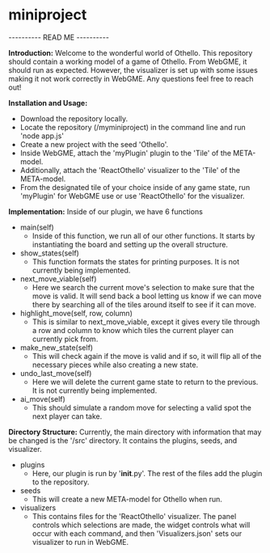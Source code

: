 # miniproject
---------- READ ME ----------

**Introduction:**
Welcome to the wonderful world of Othello. This repository should contain a working model of a game of Othello. From WebGME, it should run as expected. However, the visualizer is set up with some issues making it not work correctly in WebGME. Any questions feel free to reach out!

**Installation and Usage:**
  - Download the repository locally.
  - Locate the repository (/myminiproject) in the command line and run 'node app.js'
  - Create a new project with the seed 'Othello'.
  - Inside WebGME, attach the 'myPlugin' plugin to the 'Tile' of the META-model.
  - Additionally, attach the 'ReactOthello' visualizer to the 'Tile' of the META-model.
  - From the designated tile of your choice inside of any game state, run 'myPlugin' for WebGME use or use 'ReactOthello' for the visualizer.

**Implementation:**
Inside of our plugin, we have 6 functions
  - main(self)
    - Inside of this function, we run all of our other functions. It starts by instantiating the board and setting up the overall structure.
  - show_states(self)
    - This function formats the states for printing purposes. It is not currently being implemented.
  - next_move_viable(self)
    - Here we search the current move's selection to make sure that the move is valid. It will send back a bool letting us know if we can move there by searching all of the tiles around itself to see if it can move.
  - highlight_move(self, row, column)
    - This is similar to next_move_viable, except it gives every tile through a row and column to know which tiles the current player can currently pick from.
  - make_new_state(self)
    - This will check again if the move is valid and if so, it will flip all of the necessary pieces while also creating a new state.
  - undo_last_move(self)
    - Here we will delete the current game state to return to the previous. It is not currently being implemented.
  - ai_move(self)
    - This should simulate a random move for selecting a valid spot the next player can take.

**Directory Structure:**
Currently, the main directory with information that may be changed is the '/src' directory. It contains the plugins, seeds, and visualizer.
  - plugins
    - Here, our plugin is run by '__init__.py'. The rest of the files add the plugin to the repository.
  - seeds
    - This will create a new META-model for Othello when run.
  - visualizers
    - This contains files for the 'ReactOthello' visualizer. The panel controls which selections are made, the widget controls what will occur with each command, and then 'Visualizers.json' sets our visualizer to run in WebGME.
